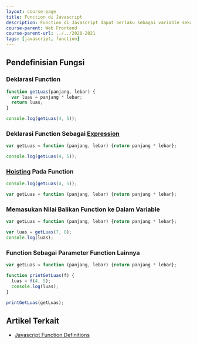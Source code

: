 ```yaml
---
layout: course-page
title: Function di Javascript
description: Function di Javascript dapat berlaku sebagai variable sekaligus object
course-parent: Web Frontend
course-parent-url: ../../2020-2021
tags: [javascript, function]
---
```


## Pendefinisian Fungsi

### Deklarasi Function
```javascript
function getLuas(panjang, lebar) {
  var luas = panjang * lebar;
  return luas;
}

console.log(getLuas(4, 5));
```

### Deklarasi Function Sebagai [Expression](https://masteringjs.io/tutorials/fundamentals/expressions)
```javascript
var getLuas = function (panjang, lebar) {return panjang * lebar};

console.log(getLuas(4, 5));
```

### [Hoisting](https://www.w3schools.com/js/js_hoisting.asp) Pada Function
```javascript
console.log(getLuas(4, 5));

var getLuas = function (panjang, lebar) {return panjang * lebar};
```

### Memasukan Nilai Balikan Function ke Dalam Variable
```javascript
var getLuas = function (panjang, lebar) {return panjang * lebar};

var luas = getLuas(7, 8);
console.log(luas);
```

### Function Sebagai Parameter Function Lainnya
```javascript
var getLuas = function (panjang, lebar) {return panjang * lebar};

function printGetLuas(f) {
  luas = f(4, 5);
  console.log(luas);
}

printGetLuas(getLuas);
```


## Artikel Terkait
- [Javascript Function Definitions](https://www.w3schools.com/js/js_functions.asp)
